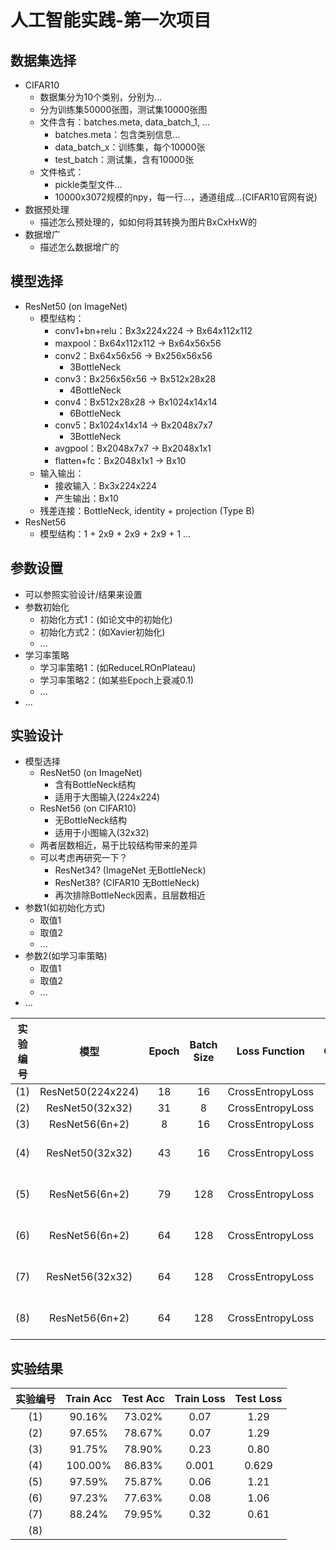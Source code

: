 # 人工智能实践-第一次项目

## 数据集选择

- CIFAR10
  - 数据集分为10个类别，分别为...
  - 分为训练集50000张图，测试集10000张图
  - 文件含有：batches.meta, data_batch_1, ...
    - batches.meta：包含类别信息...
    - data_batch_x：训练集，每个10000张
    - test_batch：测试集，含有10000张
  - 文件格式：
    - pickle类型文件...
    - 10000x3072规模的npy，每一行...，通道组成...(CIFAR10官网有说)
- 数据预处理
  - 描述怎么预处理的，如如何将其转换为图片BxCxHxW的
- 数据增广
  - 描述怎么数据增广的

## 模型选择

- ResNet50 (on ImageNet)
  - 模型结构：
    - conv1+bn+relu：Bx3x224x224 -> Bx64x112x112
    - maxpool：Bx64x112x112 -> Bx64x56x56
    - conv2：Bx64x56x56 -> Bx256x56x56
      - 3BottleNeck
    - conv3：Bx256x56x56 -> Bx512x28x28
      - 4BottleNeck
    - conv4：Bx512x28x28 -> Bx1024x14x14
      - 6BottleNeck
    - conv5：Bx1024x14x14 -> Bx2048x7x7
      - 3BottleNeck
    - avgpool：Bx2048x7x7 -> Bx2048x1x1
    - flatten+fc：Bx2048x1x1 -> Bx10
  - 输入输出：
    - 接收输入：Bx3x224x224
    - 产生输出：Bx10
  - 残差连接：BottleNeck, identity + projection (Type B)
- ResNet56
  - 模型结构：1 + 2x9 + 2x9 + 2x9 + 1 ...

## 参数设置

- 可以参照实验设计/结果来设置
- 参数初始化
  - 初始化方式1：(如论文中的初始化)
  - 初始化方式2：(如Xavier初始化)
  - ...
- 学习率策略
  - 学习率策略1：(如ReduceLROnPlateau)
  - 学习率策略2：(如某些Epoch上衰减0.1)
  - ...
- ...

## 实验设计

- 模型选择
  - ResNet50 (on ImageNet)
    - 含有BottleNeck结构
    - 适用于大图输入(224x224)
  - ResNet56 (on CIFAR10)
    - 无BottleNeck结构
    - 适用于小图输入(32x32)
  - 两者层数相近，易于比较结构带来的差异
  - 可以考虑再研究一下？
    - ResNet34? (ImageNet 无BottleNeck)
    - ResNet38? (CIFAR10  无BottleNeck)
    - 再次排除BottleNeck因素，且层数相近
- 参数1(如初始化方式)
  - 取值1
  - 取值2
  - ...
- 参数2(如学习率策略)
  - 取值1
  - 取值2
  - ...
- ...

| 实验编号  |       模型        | Epoch | Batch Size |  Loss Function   | Optimizer | Learning Rate | Data Augmentation | Pre-Trained |
| :------: | :---------------: | :--------: | :--------: | :--------------: | :-------: | :-----------: | :---------------: | :---------: |
|   (1)    | ResNet50(224x224) |     18     |     16     | CrossEntropyLoss |   Adam    |     0.01      |       None        |    False    |
|   (2)    |  ResNet50(32x32)  |     31     |     8      | CrossEntropyLoss |   Adam    |     0.01      |       None        |    False    |
|   (3)    |  ResNet56(6n+2)   |     8      |     16     | CrossEntropyLoss |   Adam    |     0.01      |       None        |    False    |
|   (4)    |  ResNet50(32x32)  |     43     |     16     | CrossEntropyLoss |   SGD     |    0.1, 0.01(32), 0.001(48)       |       None        |    False    |
|   (5)    |  ResNet56(6n+2)   |     79     |     128    | CrossEntropyLoss |   SGD     |    0.1, 0.01(82), 0.001(123)      |       None        |    False    |
|   (6)    |  ResNet56(6n+2)   |     64     |     128    | CrossEntropyLoss |   SGD     |    0.1, 0.01(32), 0.001(48)       |       None        |    False    |
|   (7)    | ResNet56(32x32)   |     64     |     128    | CrossEntropyLoss |   SGD     |    0.1, 0.01(32), 0.001(48)       | RandomCrop HorizontalFlip | ImageNet |
|   (8)    |  ResNet56(6n+2)   |     64     |     128    | CrossEntropyLoss |    SGD    |    0.1, 0.01(32), 0.001(48)       | RandomCrop HorizontalFlip |   找不到    |

## 实验结果

| 实验编号  | Train Acc | Test Acc | Train Loss | Test Loss |
| :------: | :-------: | :------: | :--------: | :-------: |
|   (1)    |  90.16%   |  73.02%  |    0.07    |   1.29    |
|   (2)    |  97.65%   |  78.67%  |    0.07    |   1.29    |
|   (3)    |  91.75%   |  78.90%  |    0.23    |   0.80    |
|   (4)    |  100.00%  |  86.83%  |    0.001   |   0.629   |
|   (5)    |  97.59%   |  75.87%  |    0.06    |   1.21    |
|   (6)    |  97.23%   |  77.63%  |    0.08    |   1.06    |
|   (7)    |  88.24%   |  79.95%  |    0.32    |   0.61    |
|   (8)    |           |          |            |           |
